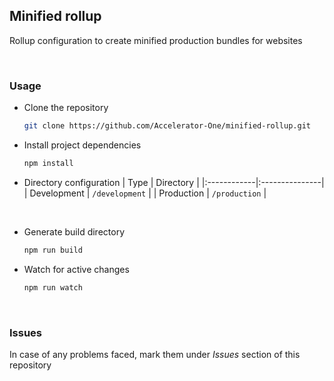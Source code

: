 ## Minified rollup
Rollup configuration to create minified production bundles for websites

<br/>

### Usage

- Clone the repository
  ```bash
  git clone https://github.com/Accelerator-One/minified-rollup.git
  ```

- Install project dependencies
  ```bash
  npm install
  ```

- Directory configuration
  |   Type      |  Directory     |
  |:------------|:---------------|
  | Development | `/development` |
  | Production  | `/production`  |

<br/>

- Generate build directory
  ```bash
  npm run build
  ```

- Watch for active changes
  ```bash
  npm run watch
  ```

<br/>

### Issues
In case of any problems faced, mark them under *Issues* section of this repository
